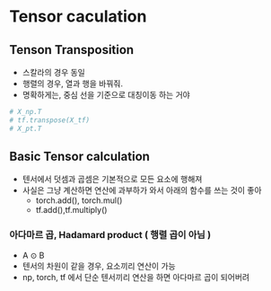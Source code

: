 # Tensor caculation

## Tenson Transposition

- 스칼라의 경우 동일
- 행렬의 경우, 열과 행을 바꿔줘.
- 명확하게는, 중심 선을 기준으로 대칭이동 하는 거야

```python
# X_np.T
# tf.transpose(X_tf)
# X_pt.T
```

## Basic Tensor calculation

- 텐서에서 덧셈과 곱셈은 기본적으로 모든 요소에 행해져
- 사실은 그냥 계산하면 연산에 과부하가 와서 아래의 함수를 쓰는 것이 좋아
  - torch.add(), torch.mul()
  - tf.add(),tf.multiply()

### 아다마르 곱, Hadamard product ( 행렬 곱이 아님 )

- A ⊙ B
- 텐서의 차원이 같을 경우, 요소끼리 연산이 가능
- np, torch, tf 에서 단순 텐서끼리 연산을 하면 아다마르 곱이 되어버려